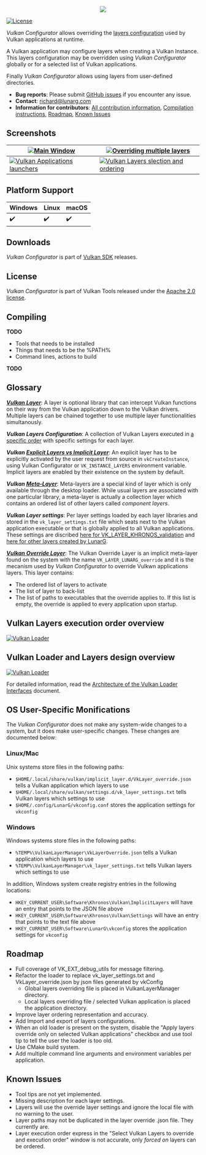 <p align="center"><img src="./images/vulkan_configurator.png" /></p>

[![License](https://img.shields.io/badge/License-Apache%202.0-blue.svg)](https://opensource.org/licenses/Apache-2.0)

*Vulkan Configurator* allows overriding the [layers configuration](https://github.com/KhronosGroup/Vulkan-Loader/blob/master/loader/LoaderAndLayerInterface.md#layers) used by Vulkan applications at runtime.

A Vulkan application may configure layers when creating a Vulkan Instance. This layers configuration may be overridden using *Vulkan Configurator* globally or for a selected list of Vulkan applications.

Finally *Vulkan Configurator* allows using layers from user-defined directories.

* **Bug reports**: Please submit [GitHub issues](https://github.com/LunarG/VulkanTools/issues) if you encounter any issue.
* **Contact**: [richard@lunarg.com](mailto:richard@lunarg.com)
* **Information for contributors**: [All contribution information](../CONTRIBUTING.md), [Compilation instructions](#compiling), [Roadmap](#roadmap), [Known Issues](#known-issues)

Screenshots
--------------

| [ ![Main Window](./images/main_window_320px.png) ](./images/main_window.png) | [ ![Overriding multiple layers](./images/multiple_layers_320px.png) ](./images/multiple_layers.png) |
| --- | --- |
| [ ![Vulkan Applications launchers](./images/launcher_320px.png) ](./images/launcher.png) | [ ![Vulkan Layers slection and ordering ](./images/layers_selection_and_ordering_320px.png) ](./images/layers_selection_and_ordering.png) |

Platform Support
--------------

| Windows                  | Linux                    | macOS                    |
| ------------------------ | ------------------------ | ------------------------ |
| :heavy_check_mark:       | :heavy_check_mark:       | :heavy_check_mark:       |

Downloads
--------------

*Vulkan Configurator* is part of [Vulkan SDK](https://vulkan.lunarg.com/sdk/home#windows) releases.

License
--------------
*Vulkan Configurator* is part of Vulkan Tools released under the [Apache 2.0 license](../LICENSE.txt).

Compiling
--------------

**TODO**
- Tools that needs to be installed
- Things that needs to be the %PATH% 
- Command lines, actions to build

**TODO**

Glossary
--------------
***[Vulkan Layer](https://github.com/KhronosGroup/Vulkan-Loader/blob/master/loader/LoaderAndLayerInterface.md#layers)***: A layer is optional library that can intercept Vulkan functions on their way from the Vulkan application down to the Vulkan drivers. Multiple layers can be chained together to use multiple layer functionalities simultanously.

***Vulkan Layers Configuration***: A collection of Vulkan Layers executed in [a specific order](https://github.com/KhronosGroup/Vulkan-Loader/blob/master/loader/LoaderAndLayerInterface.md#overall-layer-ordering) with specific settings for each layer.

***Vulkan [Explicit Layers vs Implicit Layer](https://github.com/KhronosGroup/Vulkan-Loader/blob/master/loader/LoaderAndLayerInterface.md#implicit-vs-explicit-layers)***: An explicit layer has to be explicitly activated by the user request from source in `vkCreateInstance`, using Vulkan Configurator or `VK_INSTANCE_LAYERS` environment variable. Implicit layers are enabled by their existence on the system by default.

***Vulkan [Meta-Layer](https://github.com/KhronosGroup/Vulkan-Loader/blob/master/loader/LoaderAndLayerInterface.md#meta-layers)***: Meta-layers are a special kind of layer which is only available through the desktop loader. While usual layers are associated with one particular library, a meta-layer is actually a collection layer which contains an ordered list of other layers called *component layers*. 

***Vulkan Layer settings***: Per layer settings loaded by each layer libraries and stored in the `vk_layer_settings.txt` file which seats next to the Vulkan application executable or that is globally applied to all Vulkan applications. These settings are discribed [here for VK_LAYER_KHRONOS_validation](https://github.com/KhronosGroup/Vulkan-ValidationLayers/blob/master/layers/vk_layer_settings.txt) and [here for other layers created by LunarG](https://github.com/LunarG/VulkanTools/blob/master/layersvt/vk_layer_settings.txt).

***[Vulkan Override Layer](https://github.com/KhronosGroup/Vulkan-Loader/blob/master/loader/LoaderAndLayerInterface.md##override-meta-layer)***: The Vulkan Override Layer is an implicit meta-layer found on the system with the name `VK_LAYER_LUNARG_override` and it is the mecanism used by *Vulkan Configurator* to override Vulkwn applications layers. This layer contains:
- The ordered list of layers to activate
- The list of layer to back-list
- The list of paths to executables that the override applies to. If this list is empty, the override is applied to every application upon startup.

Vulkan Layers execution order overview
--------------

[ ![Vulkan Loader](./images/vulkan_layers_order_small.png) ](./images/vulkan_layers_order.png)

Vulkan Loader and Layers design overview
--------------
[ ![Vulkan Loader](./images/vulkan_loader_640px.png) ](./images/vulkan_loader.png)

For detailed information, read the [Architecture of the Vulkan Loader Interfaces](https://github.com/KhronosGroup/Vulkan-Loader/blob/master/loader/LoaderAndLayerInterface.md) document.

OS User-Specific Monifications
--------------

The *Vulkan Configurator* does not make any system-wide changes to a system, but it does make user-specific changes.
These changes are documented below:

### Linux/Mac

Unix systems store files in the following paths:

- `$HOME/.local/share/vulkan/implicit_layer.d/VkLayer_override.json` tells a Vulkan application which layers to use
- `$HOME/.local/share/vulkan/settings.d/vk_layer_settings.txt` tells Vulkan layers which settings to use
- `$HOME/.config/LunarG/vkconfig.conf` stores the application settings for `vkconfig`

### Windows

Windows systems store files in the following paths:

- `%TEMP%\VulkanLayerManager\VkLayerOverride.json` tells a Vulkan application which layers to use
- `%TEMP%\VulkanLayerManager\vk_layer_settings.txt` tells Vulkan layers which settings to use

In addition, Windows system create registry entries in the following locations:

- `HKEY_CURRENT_USER\Software\Khronos\Vulkan\ImplicitLayers` will have an entry that points to the JSON file above
- `HKEY_CURRENT_USER\Software\Khronos\Vulkan\Settings` will have an entry that points to the text file above
- `HKEY_CURRENT_USER\Software\LunarG\vkconfig` stores the application settings for `vkconfig`

Roadmap
--------------

- Full coverage of VK_EXT_debug_utils for message filtering.
- Refactor the loader to replace vk_layer_settings.txt and VkLayer_override.json by json files generated by vkConfig
	- Global layers overriding file is placed in VulkanLayerManager directory.
	- Local layers overriding file / selected Vulkan application is placed the application directory.
- Improve layer ordering representation and accuracy.
- Add Import and export of layers configurations.
- When an old loader is present on the system, disable the "Apply layers override only on selected Vulkan applications" checkbox and use tool tip to tell the user the loader is too old.
- Use CMake build system.
- Add multiple command line arguments and environment variables per application.

Known Issues
--------------

- Tool tips are not yet implemented.
- Missing description for each layer settings.
- Layers will use the override layer settings and ignore the local file with no warning to the user.
- Layer paths may not be duplicated in the layer override .json file. They currently are.
- Layer execution order express in the "Select Vulkan Layers to override and execution order" window is not accurate, only *forced on* layers can be ordered.

